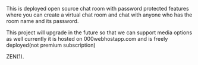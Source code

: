 This is deployed open source chat room with password protected features where you can create a virtual chat room and chat with anyone who has the room name and its password.

This project will upgrade in the future so that we can support media options as well currently it is hosted on 000webhostapp.com and is freely deployed(not premium subscription)

ZEN(1).
